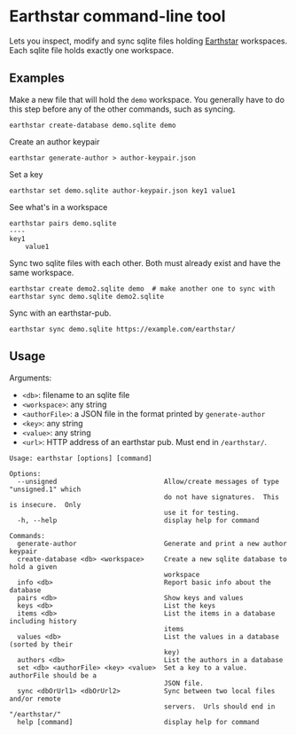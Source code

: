 # Earthstar command-line tool

Lets you inspect, modify and sync sqlite files holding [Earthstar](https://github.com/cinnamon-bun/earthstar) workspaces.  Each sqlite file holds exactly one workspace.

## Examples
Make a new file that will hold the `demo` workspace.  You generally have to do this step before any of the other commands, such as syncing.
```
earthstar create-database demo.sqlite demo
```

Create an author keypair
```
earthstar generate-author > author-keypair.json
```

Set a key
```
earthstar set demo.sqlite author-keypair.json key1 value1
```

See what's in a workspace
```
earthstar pairs demo.sqlite
----
key1
    value1
```

Sync two sqlite files with each other.  Both must already exist and have the same workspace.
```
earthstar create demo2.sqlite demo  # make another one to sync with
earthstar sync demo.sqlite demo2.sqlite
```

Sync with an earthstar-pub.
```
earthstar sync demo.sqlite https://example.com/earthstar/
```

## Usage

Arguments:
* `<db>`: filename to an sqlite file
* `<workspace>`: any string
* `<authorFile>`: a JSON file in the format printed by `generate-author`
* `<key>`: any string
* `<value>`: any string
* `<url>`: HTTP address of an earthstar pub.  Must end in `/earthstar/`.

```
Usage: earthstar [options] [command]

Options:
  --unsigned                           Allow/create messages of type "unsigned.1" which
                                       do not have signatures.  This is insecure.  Only
                                       use it for testing.
  -h, --help                           display help for command

Commands:
  generate-author                      Generate and print a new author keypair
  create-database <db> <workspace>     Create a new sqlite database to hold a given
                                       workspace
  info <db>                            Report basic info about the database
  pairs <db>                           Show keys and values
  keys <db>                            List the keys
  items <db>                           List the items in a database including history
                                       items
  values <db>                          List the values in a database (sorted by their
                                       key)
  authors <db>                         List the authors in a database
  set <db> <authorFile> <key> <value>  Set a key to a value.  authorFile should be a
                                       JSON file.
  sync <dbOrUrl1> <dbOrUrl2>           Sync between two local files and/or remote
                                       servers.  Urls should end in "/earthstar/"
  help [command]                       display help for command
```
